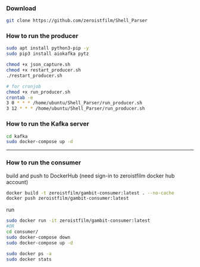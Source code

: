 ### Download
```bash
git clone https://github.com/zeroistfilm/Shell_Parser
```

### How to run the producer
```bash
sudo apt install python3-pip -y
sudo pip3 install aiokafka pytz

chmod +x json_capture.sh
chmod +x restart_producer.sh
./restart_producer.sh

# for cronjob
chmod +x run_producer.sh
crontab -e
3 0 * * * /home/ubuntu/Shell_Parser/run_producer.sh
3 12 * * * /home/ubuntu/Shell_Parser/run_producer.sh
```

### How to run the Kafka server
```bash
cd kafka
sudo docker-compose up -d
```

---
### How to run the consumer
build and push to DockerHub (need sign-in to zeroistfilm docker hub account)
```bash
docker build -t zeroistfilm/gambit-consumer:latest . --no-cache
docker push zeroistfilm/gambit-consumer:latest
```

run
```bash
sudo docker run -it zeroistfilm/gambit-consumer:latest
#OR
cd consumer/
sudo docker-compose down
sudo docker-compose up -d

sudo docker ps -a
sudo docker stats
```
